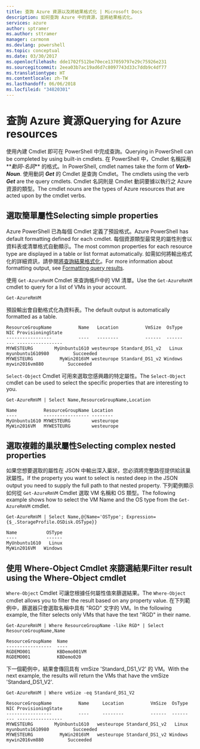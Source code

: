 ```yaml
---
title: 查詢 Azure 資源以及將結果格式化 | Microsoft Docs
description: 如何查詢 Azure 中的資源，並將結果格式化。
services: azure
author: sptramer
ms.author: sttramer
manager: carmonm
ms.devlang: powershell
ms.topic: conceptual
ms.date: 03/30/2017
ms.openlocfilehash: dde1702f512be70ece137059797e29c75926e231
ms.sourcegitcommit: 2eea03b7ac19ad6d7c8097743d33c7ddb9c4df77
ms.translationtype: HT
ms.contentlocale: zh-TW
ms.lasthandoff: 06/06/2018
ms.locfileid: "34820301"
---
```

# <a name="querying-for-azure-resources"></a><span data-ttu-id="1e0f9-103">查詢 Azure 資源</span><span class="sxs-lookup"><span data-stu-id="1e0f9-103">Querying for Azure resources</span></span>

<span data-ttu-id="1e0f9-104">使用內建 Cmdlet 即可在 PowerShell 中完成查詢。</span><span class="sxs-lookup"><span data-stu-id="1e0f9-104">Querying in PowerShell can be completed by using built-in cmdlets.</span></span> <span data-ttu-id="1e0f9-105">在 PowerShell 中，Cmdlet 名稱採用**_動詞-名詞_** 的格式。</span><span class="sxs-lookup"><span data-stu-id="1e0f9-105">In PowerShell, cmdlet names take the form of **_Verb-Noun_**.</span></span> <span data-ttu-id="1e0f9-106">使用動詞 **_Get_** 的 Cmdlet 是查詢 Cmdlet。</span><span class="sxs-lookup"><span data-stu-id="1e0f9-106">The cmdlets using the verb **_Get_** are the query cmdlets.</span></span> <span data-ttu-id="1e0f9-107">Cmdlet 名詞則是 Cmdlet 動詞要據以執行之 Azure 資源的類型。</span><span class="sxs-lookup"><span data-stu-id="1e0f9-107">The cmdlet nouns are the types of Azure resources that are acted upon by the cmdlet verbs.</span></span>

## <a name="selecting-simple-properties"></a><span data-ttu-id="1e0f9-108">選取簡單屬性</span><span class="sxs-lookup"><span data-stu-id="1e0f9-108">Selecting simple properties</span></span>

<span data-ttu-id="1e0f9-109">Azure PowerShell 已為每個 Cmdlet 定義了預設格式。</span><span class="sxs-lookup"><span data-stu-id="1e0f9-109">Azure PowerShell has default formatting defined for each cmdlet.</span></span> <span data-ttu-id="1e0f9-110">每個資源類型最常見的屬性則會以資料表或清單格式自動顯示。</span><span class="sxs-lookup"><span data-stu-id="1e0f9-110">The most common properties for each resource type are displayed in a table or list format automatically.</span></span> <span data-ttu-id="1e0f9-111">如需如何將輸出格式化的詳細資訊，請參閱[將查詢結果格式化](formatting-output.md)。</span><span class="sxs-lookup"><span data-stu-id="1e0f9-111">For more information about formatting output, see [Formatting query results](formatting-output.md).</span></span>

<span data-ttu-id="1e0f9-112">使用 `Get-AzureRmVM` Cmdlet 來查詢帳戶中的 VM 清單。</span><span class="sxs-lookup"><span data-stu-id="1e0f9-112">Use the `Get-AzureRmVM` cmdlet to query for a list of VMs in your account.</span></span>

```azurepowershell-interactive
Get-AzureRmVM
```

<span data-ttu-id="1e0f9-113">預設輸出會自動格式化為資料表。</span><span class="sxs-lookup"><span data-stu-id="1e0f9-113">The default output is automatically formatted as a table.</span></span>

```output
ResourceGroupName          Name   Location          VmSize  OsType              NIC ProvisioningState
-----------------          ----   --------          ------  ------              --- -----------------
MYWESTEURG        MyUnbuntu1610 westeurope Standard_DS1_v2   Linux myunbuntu1610980         Succeeded
MYWESTEURG          MyWin2016VM westeurope Standard_DS1_v2 Windows   mywin2016vm880         Succeeded
```

<span data-ttu-id="1e0f9-114">`Select-Object` Cmdlet 可用來選取您感興趣的特定屬性。</span><span class="sxs-lookup"><span data-stu-id="1e0f9-114">The `Select-Object` cmdlet can be used to select the specific properties that are interesting to you.</span></span>

```azurepowershell-interactive
Get-AzureRmVM | Select Name,ResourceGroupName,Location
```

```output
Name          ResourceGroupName Location
----          ----------------- --------
MyUnbuntu1610 MYWESTEURG        westeurope
MyWin2016VM   MYWESTEURG        westeurope
```

## <a name="selecting-complex-nested-properties"></a><span data-ttu-id="1e0f9-115">選取複雜的巢狀屬性</span><span class="sxs-lookup"><span data-stu-id="1e0f9-115">Selecting complex nested properties</span></span>

<span data-ttu-id="1e0f9-116">如果您想要選取的屬性在 JSON 中輸出深入巢狀，您必須將完整路徑提供給該巢狀屬性。</span><span class="sxs-lookup"><span data-stu-id="1e0f9-116">If the property you want to select is nested deep in the JSON output you need to supply the full path to that nested property.</span></span> <span data-ttu-id="1e0f9-117">下列範例顯示如何從 `Get-AzureRmVM` Cmdlet 選取 VM 名稱和 OS 類型。</span><span class="sxs-lookup"><span data-stu-id="1e0f9-117">The following example shows how to select the VM Name and the OS type from the `Get-AzureRmVM` cmdlet.</span></span>

```azurepowershell-interactive
Get-AzureRmVM | Select Name,@{Name='OSType'; Expression={$_.StorageProfile.OSDisk.OSType}}
```

```output
Name           OSType
----           ------
MyUnbuntu1610   Linux
MyWin2016VM   Windows
```

## <a name="filter-result-using-the-where-object-cmdlet"></a><span data-ttu-id="1e0f9-118">使用 Where-Object Cmdlet 來篩選結果</span><span class="sxs-lookup"><span data-stu-id="1e0f9-118">Filter result using the Where-Object cmdlet</span></span>

<span data-ttu-id="1e0f9-119">`Where-Object` Cmdlet 可讓您根據任何屬性值來篩選結果。</span><span class="sxs-lookup"><span data-stu-id="1e0f9-119">The `Where-Object` cmdlet allows you to filter the result based on any property value.</span></span> <span data-ttu-id="1e0f9-120">在下列範例中，篩選器只會選取名稱中具有 "RGD" 文字的 VM。</span><span class="sxs-lookup"><span data-stu-id="1e0f9-120">In the following example, the filter selects only VMs that have the text "RGD" in their name.</span></span>

```azurepowershell-interactive
Get-AzureRmVM | Where ResourceGroupName -like RGD* | Select ResourceGroupName,Name
```

```output
ResourceGroupName  Name
-----------------  ----
RGDEMO001          KBDemo001VM
RGDEMO001          KBDemo020
```

<span data-ttu-id="1e0f9-121">下一個範例中，結果會傳回具有 vmSize 'Standard_DS1_V2' 的 VM。</span><span class="sxs-lookup"><span data-stu-id="1e0f9-121">With the next example, the results will return the VMs that have the vmSize 'Standard_DS1_V2'.</span></span>

```azurepowershell-interactive
Get-AzureRmVM | Where vmSize -eq Standard_DS1_V2
```

```output
ResourceGroupName          Name     Location          VmSize  OsType              NIC ProvisioningState
-----------------          ----     --------          ------  ------              --- -----------------
MYWESTEURG        MyUnbuntu1610   westeurope Standard_DS1_v2   Linux myunbuntu1610980         Succeeded
MYWESTEURG          MyWin2016VM   westeurope Standard_DS1_v2 Windows   mywin2016vm880         Succeeded
```
